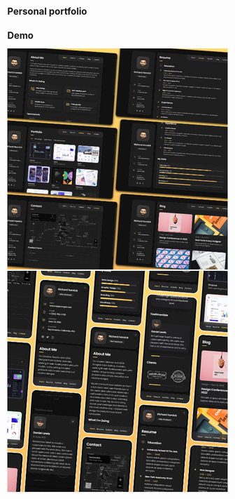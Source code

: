 ## Personal portfolio
## Demo

![vCard Desktop Demo](./website-demo-image/desktop.png "Desktop Demo")
![vCard Mobile Demo](./website-demo-image/mobile.png "Mobile Demo")

